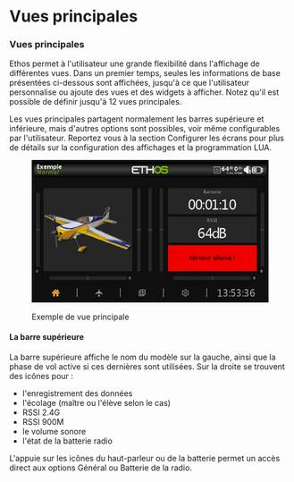 # Vues principales

### Vues principales

Ethos permet à l'utilisateur une grande flexibilité dans l'affichage de différentes vues. Dans un premier temps, seules les informations de base présentées ci-dessous sont affichées, jusqu'à ce que l'utilisateur personnalise ou ajoute des vues et des widgets à afficher. Notez qu'il est possible de définir jusqu'à 12 vues principales.

Les vues principales partagent normalement les barres supérieure et inférieure, mais d'autres options sont possibles, voir même configurables par l'utilisateur. Reportez vous à la section Configurer les écrans pour plus de détails sur la configuration des affichages et la programmation LUA.

<figure><img src=".gitbook/assets/mainviews1.png" alt=""><figcaption><p>Exemple de vue principale</p></figcaption></figure>

#### &#x20;La barre supérieure

La barre supérieure affiche le nom du modèle sur la gauche, ainsi que la phase de vol active si ces dernières sont utilisées. Sur la droite se trouvent des icônes pour :

* l'enregistrement des données
* l'écolage (maître ou l'élève selon le cas)
* RSSI 2.4G 
* RSSI 900M
* le volume sonore
* l'état de la batterie radio

L'appuie sur les icônes du haut-parleur ou de la batterie permet un accès direct aux options Général ou Batterie de la radio.

&#x20;

&#x20;

&#x20;

&#x20;
